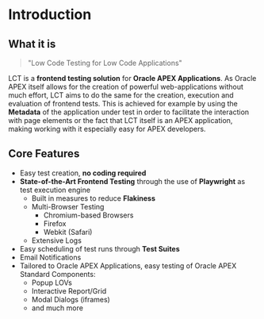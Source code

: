 # Introduction

## What it is

> "Low Code Testing for Low Code Applications"

LCT is a __frontend testing solution__ for __Oracle APEX Applications__. As Oracle APEX itself allows for the creation of powerful web-applications without much effort, LCT aims to do the same for the creation, execution and evaluation of frontend tests. This is achieved for example by using the __Metadata__ of the application under test in order to facilitate the interaction with page elements or the fact that LCT itself is an APEX application, making working with it especially easy for APEX developers.

## Core Features 

* Easy test creation, __no coding required__
* __State-of-the-Art Frontend Testing__ through the use of __Playwright__ as test execution engine
  * Built in measures to reduce __Flakiness__
  * Multi-Browser Testing
    * Chromium-based Browsers
    * Firefox
    * Webkit (Safari)
  * Extensive Logs
* Easy scheduling of test runs through __Test Suites__
* Email Notifications
* Tailored to Oracle APEX Applications, easy testing of Oracle APEX Standard Components:
  * Popup LOVs
  * Interactive Report/Grid
  * Modal Dialogs (iframes)
  * and much more